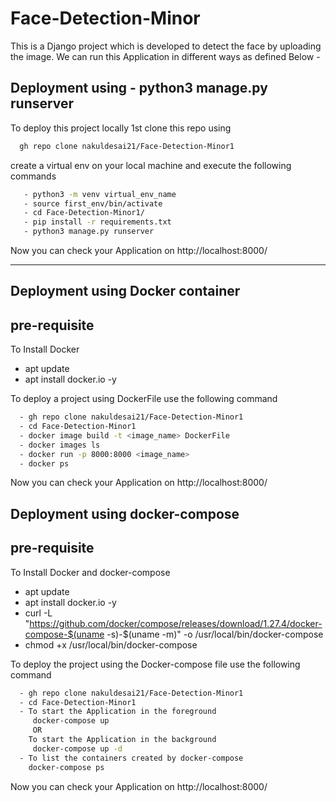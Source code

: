 #   Face-Detection-Minor

This is a Django project which is developed to detect the face by uploading the image.
We can run this Application in different ways as defined Below - 

## Deployment using - python3 manage.py runserver

To deploy this project locally 1st clone this repo using 
```bash
  gh repo clone nakuldesai21/Face-Detection-Minor1
```
create a virtual env on your local machine and execute the following commands
```bash
   - python3 -m venv virtual_env_name
   - source first_env/bin/activate
   - cd Face-Detection-Minor1/
   - pip install -r requirements.txt 
   - python3 manage.py runserver
```
Now you can check your Application on http://localhost:8000/

----------------------------------------------
## Deployment using Docker container
## pre-requisite
To Install Docker
- apt update
- apt install docker.io -y

To deploy a project using DockerFile use the following command
```bash
  - gh repo clone nakuldesai21/Face-Detection-Minor1
  - cd Face-Detection-Minor1
  - docker image build -t <image_name> DockerFile
  - docker images ls
  - docker run -p 8000:8000 <image_name> 
  - docker ps
```
Now you can check your Application on http://localhost:8000/

## Deployment using docker-compose
## pre-requisite
To Install Docker and docker-compose
- apt update
- apt install docker.io -y
- curl -L "https://github.com/docker/compose/releases/download/1.27.4/docker-compose-$(uname -s)-$(uname -m)" -o /usr/local/bin/docker-compose
- chmod +x /usr/local/bin/docker-compose

To deploy the project using the Docker-compose file use the following command
```bash
  - gh repo clone nakuldesai21/Face-Detection-Minor1
  - cd Face-Detection-Minor1
  - To start the Application in the foreground
     docker-compose up
     OR
    To start the Application in the background
     docker-compose up -d
  - To list the containers created by docker-compose
    docker-compose ps
```
Now you can check your Application on http://localhost:8000/
